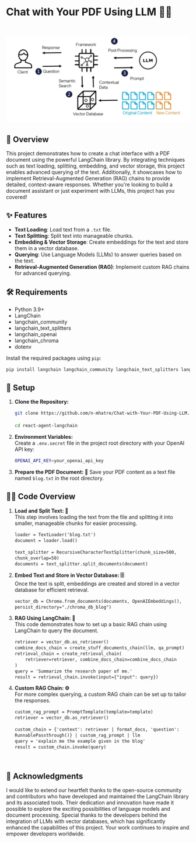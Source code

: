 # Chat with Your PDF Using LLM 🔗🤖
</br>

![image](img.png)

## 📖 Overview 
This project demonstrates how to create a chat interface with a PDF document using the powerful LangChain library. By integrating techniques such as text loading, splitting, embedding, and vector storage, this project enables advanced querying of the text. Additionally, it showcases how to implement Retrieval-Augmented Generation (RAG) chains to provide detailed, context-aware responses. Whether you're looking to build a document assistant or just experiment with LLMs, this project has you covered!


## ✨ Features 
- **Text Loading**: Load text from a `.txt` file.
- **Text Splitting**: Split text into manageable chunks.
- **Embedding & Vector Storage**: Create embeddings for the text and store them in a vector database.
- **Querying**: Use Language Models (LLMs) to answer queries based on the text.
- **Retrieval-Augmented Generation (RAG)**: Implement custom RAG chains for advanced querying.

## 🛠️ Requirements
- Python 3.9+
- LangChain
- langchain_community
- langchain_text_splitters
- langchain_openai
- langchain_chroma
- dotenv

Install the required packages using `pip`:

```bash
pip install langchain langchain_community langchain_text_splitters langchain_openai langchain_chroma python-dotenv
```

## 🚀 Setup

1. **Clone the Repository:**

   ```bash
   git clone https://github.com/n-mhatre/Chat-with-Your-PDF-Using-LLM.git
   
   cd react-agent-langchain
2. **Environment Variables:**    
    Create a `.env.secret` file in the project root directory with your OpenAI API key:
    ```bash
   OPENAI_API_KEY=your_openai_api_key
3. **Prepare the PDF Document: 📝**
    Save your PDF content as a text file named `blog.txt` in the root directory.

## 🧑‍💻 Code Overview
1. **Load and Split Text: 📜**
</br>This step involves loading the text from the file and splitting it into smaller, manageable chunks for easier processing.
    
    ```
    loader = TextLoader('blog.txt')
    document = loader.load()

    text_splitter = RecursiveCharacterTextSplitter(chunk_size=500, chunk_overlap=50)
    documents = text_splitter.split_documents(document)
    ```

2. **Embed Text and Store in Vector Database: 🗄️**
    </br>Once the text is split, embeddings are created and stored in a vector database for efficient retrieval.
    
    ```
    vector_db = Chroma.from_documents(documents, OpenAIEmbeddings(), persist_directory="./chroma_db_blog")
    ```


3. **RAG Using LangChain: 🔄**
    </br>This code demonstrates how to set up a basic RAG chain using LangChain to query the document.
    
    ```
    retriever = vector_db.as_retriever()
    combine_docs_chain = create_stuff_documents_chain(llm, qa_prompt)
    retrieval_chain = create_retrieval_chain(
        retriever=retriever, combine_docs_chain=combine_docs_chain
    )
    query = 'Summarize the research paper of me.'
    result = retrieval_chain.invoke(input={"input": query})
    ```


4. **Custom RAG Chain: ⚙️**
    </br>For more complex querying, a custom RAG chain can be set up to tailor the responses.
    
    ```
    custom_rag_prompt = PromptTemplate(template=template)
    retriever = vector_db.as_retriever()

    custom_chain = {'context': retriever | format_docs, 'question': RunnablePassthrough()} | custom_rag_prompt | llm
    query = 'explain me the example given in the blog'
    result = custom_chain.invoke(query)
    ``` 
    </br>

## 🙏 Acknowledgments
I would like to extend our heartfelt thanks to the open-source community and contributors who have developed and maintained the LangChain library and its associated tools. Their dedication and innovation have made it possible to explore the exciting possibilities of language models and document processing. Special thanks to the developers behind the integration of LLMs with vector databases, which has significantly enhanced the capabilities of this project. Your work continues to inspire and empower developers worldwide.